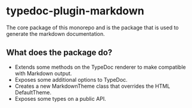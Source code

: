 # typedoc-plugin-markdown

The core package of this monorepo and is the package that is used to generate the markdown documentation.

## What does the package do?

- Extends some methods on the TypeDoc renderer to make compatible with Markdown output.
- Exposes some additional options to TypeDoc.
- Creates a new MarkdownTheme class that overrides the HTML DefaultTheme.
- Exposes some types on a public API.

